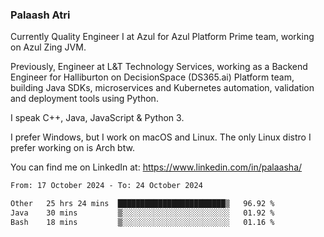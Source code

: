 ### Palaash Atri

Currently Quality Engineer I at Azul for Azul Platform Prime team, working on Azul Zing JVM. 

Previously, Engineer at L&T Technology Services, working as a Backend Engineer for Halliburton on DecisionSpace (DS365.ai) Platform team, building Java SDKs, microservices and Kubernetes automation, validation and deployment tools using Python.

I speak C++, Java, JavaScript & Python 3.

I prefer Windows, but I work on macOS and Linux. The only Linux distro I prefer working on is Arch btw.

You can find me on LinkedIn at: https://www.linkedin.com/in/palaasha/

<!--START_SECTION:waka-->

```txt
From: 17 October 2024 - To: 24 October 2024

Other   25 hrs 24 mins  ████████████████████████▒   96.92 %
Java    30 mins         ▒░░░░░░░░░░░░░░░░░░░░░░░░   01.92 %
Bash    18 mins         ▒░░░░░░░░░░░░░░░░░░░░░░░░   01.16 %
```

<!--END_SECTION:waka-->
